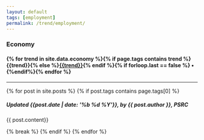 ```yaml
---
layout: default
tags: [employment]
permalink: /trend/employment/
---
```


### Economy

<!-- this creates the header links for each trend -->

#### {% for trend in site.data.economy %}{% if page.tags contains trend %}{{trend}}{% else %}[{{trend}}]({{site.baseurl}}/trend/{{trend}}){% endif %}{% if forloop.last == false %} &bull; {%endif%}{% endfor %}

---
<!-- this grabs the most recent post with the specified tag -->
{% for post in site.posts %}
{% if post.tags contains page.tags[0] %}

<h5 class="author-tight">Updated {{post.date | date: '%b %d %Y'}}, by {{ post.author }}, PSRC</h5>

{{ post.content}}

<!-- break loop to only show very latest post -->
{% break %}
{% endif %}
{% endfor %}
